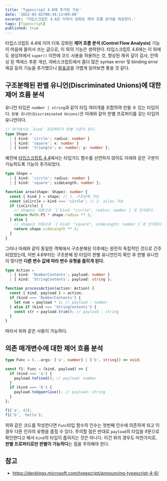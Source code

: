```yaml
---
title: 'Typescript 4.6에 추가된 기능'
date: '2022-03-02T00:34:11+09:00'
excerpt: '타입스크립트 4.6은 더욱더 강화된 제어 흐름 분석을 제공한다.'
tags: [Typescript]
published: true
---
```


타입스크립트 4.4에 이어 더욱 강화된 **제어 흐름 분석 (Control Flow Analysis)** 기능이 마음에 들어서 쓰는 글으로, 이 외의 기능은 생략한다. 타입스크립트 4.6에는 이 외에도 생성자에서 `super()` 이전에 코드 사용을 허용하는 것, 향상된 재귀 깊이 검사, 인덱싱 된 액세스 추론 개선, 자바스크립트에서 좀더 많은 syntax error 및 binding error 제공 등의 기능을 추가했으니 [발표글](https://devblogs.microsoft.com/typescript/announcing-typescript-4-6/)을 가볍게 읽어보면 좋을 것 같다.

## 구조분해된 판별 유니언(Discriminated Unions)에 대한 제어 흐름 분석

유니언 타입은 `number | string`과 같이 타입 여러개를 조합하여 만들 수 있는 타입이다. `판별 유니언(Discriminated Unions)`은 아래와 같이 판별 프로퍼티를 갖는 타입의 유니언이다.

```ts
// 여기에서는 `kind` 프로퍼티가 판별 기준이 된다.
type Shape =
  | { kind: 'circle'; radius: number }
  | { kind: 'square'; x: number }
  | { kind: 'triangle'; x: number; y: number };
```

예전에 [타입스크립트 4.4](/post/2021-08-28-typescript-4.4)에서는 타입가드 함수를 선언하지 않아도 아래와 같은 구분이 가능하도록 기능이 추가되었다.

```ts
type Shape =
  | { kind: 'circle'; radius: number }
  | { kind: 'square'; sideLength: number };

function area(shape: Shape): number {
  const { kind } = shape; // 1. 구조분해 가능
  const isCircle = kind === 'circle'; // 2. alias 가능
  if (isCircle) {
    // shape는 자동으로 `{ kind: "circle", radius: number }`로 인식된다.
    return Math.PI * shape.radius ** 2;
  } else {
    // shape는 자동으로 `{ kind: "square", sideLength: number }`로 인식된다.
    return shape.sideLength ** 2;
  }
}
```

그러나 아래와 같이 동일한 객체에서 구조분해된 이후에는 완전히 독립적인 것으로 간주되었었는데, 이번 4.6부터는 구조분해 된 타입이 판별 유니언인지 확인 후 판별 유니언이 맞다면 **다른 변수 값에 따라 변수 유형을 좁히게 된다.**

```ts
type Action =
  | { kind: 'NumberContents'; payload: number }
  | { kind: 'StringContents'; payload: string };

function processAction(action: Action) {
  const { kind, payload } = action;
  if (kind === 'NumberContents') {
    let num = payload * 2; // payload : number
  } else if (kind === 'StringContents') {
    const str = payload.trim(); // payload : string
  }
}
```

따라서 위와 같은 사용이 가능하다.

## 의존 매개변수에 대한 제어 흐름 분석

```ts
type Func = (...args: ['a', number] | ['b', string]) => void;

const f1: Func = (kind, payload) => {
  if (kind === 'a') {
    payload.toFixed(); // payload: number
  }
  if (kind === 'b') {
    payload.toUpperCase(); // payload: string
  }
};

f1('a', 42);
f1('b', 'hello');
```

위와 같은 코드를 작성한다면 `Func`타입 함수의 인수는 첫번째 인수에 의존하게 되고 이 경우 다른 인자의 유형을 좁힐 수 있다. 주의할 점은 반대로 `payload`의 타입을 if문으로 확인한다고 해서 `kind`의 타입이 좁혀지는 것은 아니다. 이건 위의 경우도 마찬가지로, **판별 프로퍼티로만 판별이 가능하다**는 점을 주의해야 한다.

## 참고

- https://devblogs.microsoft.com/typescript/announcing-typescript-4-6/
